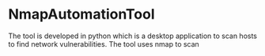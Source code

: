 # NmapAutomationTool
The tool is developed in python which is a desktop application to scan hosts to find network vulnerabilities. The tool uses nmap to scan 
